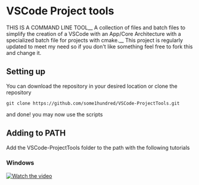 # VSCode Project tools
THIS IS A COMMAND LINE TOOL__
A collection of files and batch files to simplify the creation of a VSCode with an App/Core Architecture with a specialized batch file for projects with cmake.__
This project is regularly updated to meet my need so if you don't like something feel free to fork this and change it.
## Setting up
You can download the repository in your desired location or clone the repository
```
git clone https://github.com/some1hundred/VSCode-ProjectTools.git
```
and done! you may now use the scripts
## Adding to PATH
Add the VSCode-ProjectTools folder to the path with the following tutorials
### Windows
[![Watch the video](https://img.youtube.com/vi/gb9e3m98avk/0.jpg)](https://www.youtube.com/watch?v=gb9e3m98avk)
